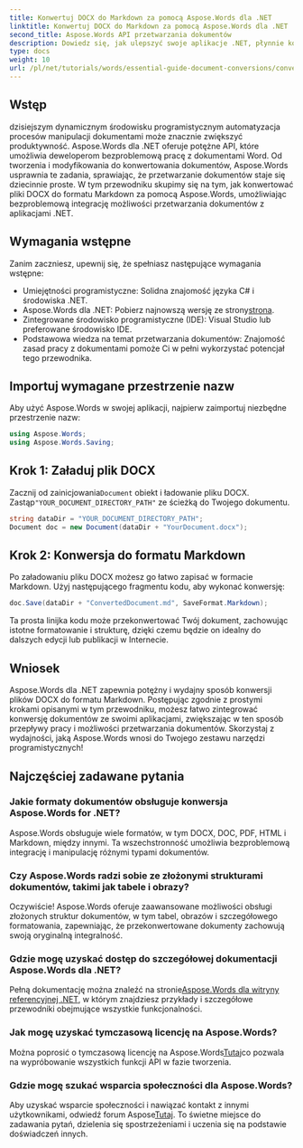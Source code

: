 ```yaml
---
title: Konwertuj DOCX do Markdown za pomocą Aspose.Words dla .NET
linktitle: Konwertuj DOCX do Markdown za pomocą Aspose.Words dla .NET
second_title: Aspose.Words API przetwarzania dokumentów
description: Dowiedz się, jak ulepszyć swoje aplikacje .NET, płynnie konwertując pliki DOCX do Markdown za pomocą Aspose.Words dla .NET. Ten kompleksowy przewodnik zawiera instrukcje krok po kroku i odpowiedzi na często zadawane pytania.
type: docs
weight: 10
url: /pl/net/tutorials/words/essential-guide-document-conversions/convert-docx-to-markdown/
---
```

## Wstęp

dzisiejszym dynamicznym środowisku programistycznym automatyzacja procesów manipulacji dokumentami może znacznie zwiększyć produktywność. Aspose.Words dla .NET oferuje potężne API, które umożliwia deweloperom bezproblemową pracę z dokumentami Word. Od tworzenia i modyfikowania do konwertowania dokumentów, Aspose.Words usprawnia te zadania, sprawiając, że przetwarzanie dokumentów staje się dziecinnie proste. W tym przewodniku skupimy się na tym, jak konwertować pliki DOCX do formatu Markdown za pomocą Aspose.Words, umożliwiając bezproblemową integrację możliwości przetwarzania dokumentów z aplikacjami .NET.

## Wymagania wstępne

Zanim zaczniesz, upewnij się, że spełniasz następujące wymagania wstępne:

- Umiejętności programistyczne: Solidna znajomość języka C# i środowiska .NET.
-  Aspose.Words dla .NET: Pobierz najnowszą wersję ze strony[strona](https://releases.aspose.com/words/net/).
- Zintegrowane środowisko programistyczne (IDE): Visual Studio lub preferowane środowisko IDE.
- Podstawowa wiedza na temat przetwarzania dokumentów: Znajomość zasad pracy z dokumentami pomoże Ci w pełni wykorzystać potencjał tego przewodnika.

## Importuj wymagane przestrzenie nazw

Aby użyć Aspose.Words w swojej aplikacji, najpierw zaimportuj niezbędne przestrzenie nazw:

```csharp
using Aspose.Words;
using Aspose.Words.Saving;
```

## Krok 1: Załaduj plik DOCX

 Zacznij od zainicjowania`Document` obiekt i ładowanie pliku DOCX. Zastąp`"YOUR_DOCUMENT_DIRECTORY_PATH"` ze ścieżką do Twojego dokumentu.

```csharp
string dataDir = "YOUR_DOCUMENT_DIRECTORY_PATH";
Document doc = new Document(dataDir + "YourDocument.docx");
```

## Krok 2: Konwersja do formatu Markdown

Po załadowaniu pliku DOCX możesz go łatwo zapisać w formacie Markdown. Użyj następującego fragmentu kodu, aby wykonać konwersję:

```csharp
doc.Save(dataDir + "ConvertedDocument.md", SaveFormat.Markdown);
```

Ta prosta linijka kodu może przekonwertować Twój dokument, zachowując istotne formatowanie i strukturę, dzięki czemu będzie on idealny do dalszych edycji lub publikacji w Internecie.

## Wniosek

Aspose.Words dla .NET zapewnia potężny i wydajny sposób konwersji plików DOCX do formatu Markdown. Postępując zgodnie z prostymi krokami opisanymi w tym przewodniku, możesz łatwo zintegrować konwersję dokumentów ze swoimi aplikacjami, zwiększając w ten sposób przepływy pracy i możliwości przetwarzania dokumentów. Skorzystaj z wydajności, jaką Aspose.Words wnosi do Twojego zestawu narzędzi programistycznych!

## Najczęściej zadawane pytania

### Jakie formaty dokumentów obsługuje konwersja Aspose.Words for .NET?

Aspose.Words obsługuje wiele formatów, w tym DOCX, DOC, PDF, HTML i Markdown, między innymi. Ta wszechstronność umożliwia bezproblemową integrację i manipulację różnymi typami dokumentów.

### Czy Aspose.Words radzi sobie ze złożonymi strukturami dokumentów, takimi jak tabele i obrazy?

Oczywiście! Aspose.Words oferuje zaawansowane możliwości obsługi złożonych struktur dokumentów, w tym tabel, obrazów i szczegółowego formatowania, zapewniając, że przekonwertowane dokumenty zachowują swoją oryginalną integralność.

### Gdzie mogę uzyskać dostęp do szczegółowej dokumentacji Aspose.Words dla .NET?

 Pełną dokumentację można znaleźć na stronie[Aspose.Words dla witryny referencyjnej .NET](https://reference.aspose.com/words/net/), w którym znajdziesz przykłady i szczegółowe przewodniki obejmujące wszystkie funkcjonalności.

### Jak mogę uzyskać tymczasową licencję na Aspose.Words?

 Można poprosić o tymczasową licencję na Aspose.Words[Tutaj](https://purchase.conholdate.com/temporary-license/)co pozwala na wypróbowanie wszystkich funkcji API w fazie tworzenia.

### Gdzie mogę szukać wsparcia społeczności dla Aspose.Words?

 Aby uzyskać wsparcie społeczności i nawiązać kontakt z innymi użytkownikami, odwiedź forum Aspose[Tutaj](https://forum.aspose.com/c/words/8). To świetne miejsce do zadawania pytań, dzielenia się spostrzeżeniami i uczenia się na podstawie doświadczeń innych.